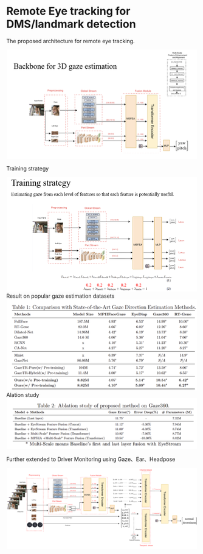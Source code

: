 # Remote Eye tracking for DMS/landmark detection
The proposed architecture for remote eye tracking.

<div align=center>  <img src="img/DGMnet.png" alt="Teaser" width="500" align="bottom" /> </div>

Training strategy

<div align=center>  <img src="img/training_strategy.png" alt="Teaser" width="500" align="bottom" /> </div>
Result on popular gaze estimation datasets

<div align=center>  <img src="img/result.png" alt="Teaser" width="500" align="bottom" /> </div>
Alation study

<div align=center>  <img src="img/ablation.png" alt="Teaser" width="500" align="bottom" /> </div>

Further extended to Driver Monitoring using Gaze、Ear、Headpose 
<div align=center>  <img src="img/dms.png" alt="Teaser" width="500" align="bottom" /> </div>


